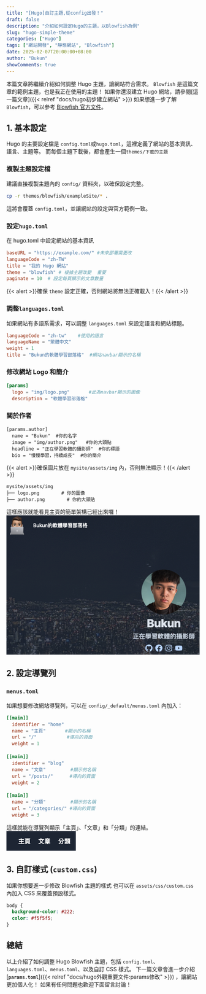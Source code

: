 ```yaml
---
title: "[Hugo]自訂主題,從config出發！"
draft: false
description: "介紹如何設定Hugo的主題，以Blowfish為例"
slug: "hugo-simple-theme"
categories: ["Hugo"]
tags: ["網站開發", "靜態網站", "Blowfish"]
date: 2025-02-07T20:00:00+08:00
author: "Bukun"
showComments: true
---
```


本篇文章將繼續介紹如何調整 Hugo 主題，讓網站符合需求。
`Blowfish` 是這篇文章的範例主題，也是我正在使用的主題！
如果你還沒建立 Hugo 網站，請參閱[這一篇文章]({{< relref "docs/hugo初步建立網站" >}})
如果想進一步了解`Blowfish`，可以參考 [Blowfish 官方文件](https://blowfish.page/)。

## 1. 基本設定

Hugo 的主要設定檔是 `config.toml`或`hugo.toml`，這裡定義了網站的基本資訊、語言、主題等。
而每個主題下載後，都會產生一個`themes/下載的主題`

### **複製主題設定檔**

建議直接複製主題內的 `config/` 資料夾，以確保設定完整。

```bash
cp -r themes/blowfish/exampleSite/* .
```

這將會覆蓋 `config.toml`，並讓網站的設定與官方範例一致。

### 設定`hugo.toml`

在 hugo.toml 中設定網站的基本資訊

```toml
baseURL = "https://example.com/" #未來部署需更改
languageCode = "zh-TW"
title = "我的 Hugo 網站"
theme = "blowfish" # 根據主題改變  重要
paginate = 10  # 設定每頁顯示的文章數量
```

{{< alert >}}確保 `theme` 設定正確，否則網站將無法正確載入！{{< /alert >}}

### 調整`languages.toml`

如果網站有多語系需求，可以調整 `languages.toml` 來設定語言和網站標題。

```toml
languageCode = "zh-tw"    #使用的語言
languageName = "繁體中文"
weight = 1
title = "Bukun的軟體學習部落格"  #網站navbar顯示的名稱
```

### **修改網站 Logo 和簡介**

```toml
[params]
  logo = "img/logo.png"       #此為navbar顯示的圖像
  description = "軟體學習部落格"
```

### **關於作者**

```
[params.author]
  name = "Bukun"  #你的名字
  image = "img/author.png"   #你的大頭貼
  headline = "正在學習軟體的攝影師"  #你的標語
  bio = "慢慢學習，持續成長"  #你的簡介
```

{{< alert >}}確保圖片放在 `mysite/assets/img` 內，否則無法顯示！{{< /alert >}}

```
mysite/assets/img
├── logo.png        # 你的圖像
├── author.png        # 你的大頭貼
```

這樣應該就能看見主頁的簡單架構已經出來囉！
<img src="img/1.png">

## 2. 設定導覽列

### `menus.toml`

如果想要修改網站導覽列，可以在 `config/_default/menus.toml` 內加入：

```toml
[[main]]
  identifier = "home"
  name = "主頁"       #顯示的名稱
  url = "/"           #導向的頁面
  weight = 1

[[main]]
  identifier = "blog"
  name = "文章"         #顯示的名稱
  url = "/posts/"      #導向的頁面
  weight = 2

[[main]]
  name = "分類"         #顯示的名稱
  url = "/categories/" #導向的頁面
  weight = 3
```

這樣就能在導覽列顯示「主頁」、「文章」和「分類」的連結。
<img src="img/2.png">

## 3. 自訂樣式 (`custom.css`)

如果你想要進一步修改 Blowfish 主題的樣式
也可以在 `assets/css/custom.css` 內加入 CSS 來覆蓋預設樣式。

```css
body {
  background-color: #222;
  color: #f5f5f5;
}
```

## 總結

以上介紹了如何調整 Hugo Blowfish 主題，包括 `config.toml`、`languages.toml`、`menus.toml`、以及自訂 CSS 樣式。
下一篇文章會進一步介紹[**`params.toml`**]({{< relref "docs/hugo外觀重要文件:params修改" >}}) ，讓網站更加個人化！
如果有任何問題也歡迎下面留言討論！
